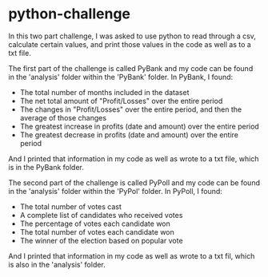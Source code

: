 # python-challenge

In this two part challenge, I was asked to use python to read through a csv, calculate certain values, and print those values in the code as well as to a txt file. 

The first part of the challenge is called PyBank and my code can be found in the 'analysis' folder within the 'PyBank' folder. In PyBank, I found:

  + The total number of months included in the dataset
  + The net total amount of "Profit/Losses" over the entire period
  + The changes in "Profit/Losses" over the entire period, and then the average of those changes
  + The greatest increase in profits (date and amount) over the entire period
  + The greatest decrease in profits (date and amount) over the entire period

And I printed that information in my code as well as wrote to a txt file, which is in the PyBank folder.

The second part of the challenge is called PyPoll and my code can be found in the 'analysis' folder within the 'PyPol' folder. In PyPoll, I found:

  + The total number of votes cast
  + A complete list of candidates who received votes
  + The percentage of votes each candidate won
  + The total number of votes each candidate won
  + The winner of the election based on popular vote

And I printed that information in my code as well as wrote to a txt fil, which is also in the 'analysis' folder.

